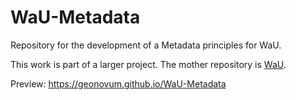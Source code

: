 # WaU-Metadata

Repository for the development of a Metadata principles for WaU.

This work is part of a larger project. The mother repository is [WaU](https://github.com/Geonovum/WaU).

Preview: <https://geonovum.github.io/WaU-Metadata>
